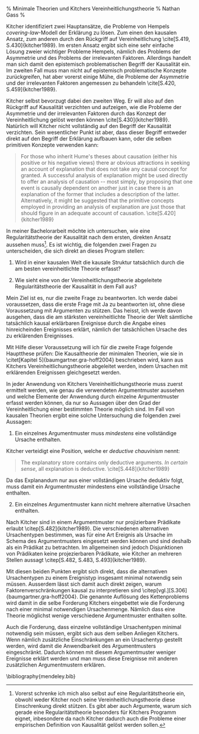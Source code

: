 % Minimale Theorien und Kitchers Vereinheitlichungstheorie
% Nathan Gass
%

Kitcher identifiziert zwei Hauptansätze, die Probleme von Hempels
*covering-law*-Modell der Erklärung zu lösen. Zum einen den kausalen
Ansatz, zum anderen durch den Rückgriff auf Vereinheitlichung
\cite[S.419, S.430]{kitcher1989}. Im ersten Ansatz ergibt sich eine
sehr einfache Lösung zweier wichtiger Probleme Hempels, nämlich des
Problems der Asymmetrie und des Problems der irrelevanten
Faktoren. Allerdings handelt man sich damit den epistemisch
problematischen Begriff der Kausalität ein. Im zweiten Fall muss man
nicht auf epistemisch problematische Konzepte zurückgreifen, hat aber
vorerst einige Mühe, die Probleme der Asymmetrie und der irrelevanten
Faktoren angemessen zu behandeln \cite[S.420, S.459]{kitcher1989}.

Kitcher selbst bevorzugt dabei den zweiten Weg. Er will also auf den
Rückgriff auf Kausalität verzichten und aufzeigen, wie die Probleme
der Asymmetrie und der irrelevanten Faktoren durch das Konzept der
Vereinheitlichung gelöst werden können
\cite[S.430]{kitcher1989}. Natürlich will Kitcher nicht vollständig
auf den Begriff der Kausalität verzichten. Sein wesentlicher Punkt ist
aber, dass dieser Begriff entweder direkt auf den Begriff der
Erklärung aufbauen kann, oder die selben primitiven Konzepte
verwenden kann:

> For those who inherit Hume's theses about causation (either his
> positive or his negative views) there ar obvious attractions in
> seeking an account of explanation that does not take any causal
> concept for granted. A successful analysis of explanation might be
> used directly to offer an analysis of causation -- most simply, by
> proposing that one event is causally dependent on another just in
> case there is an explanation of the former that includes a
> description of the latter. Alternatively, it might be suggested that
> the primitive concepts employed in providing an analysis of
> explanation are just those that should figure in an adequate account
> of causation. \cite[S.420]{kitcher1989}

In meiner Bachelorarbeit möchte ich untersuchen, wie eine
Regularitätstheorie der Kausalität nach dem ersten, direkten
Ansatz aussehen muss[^1]. Es ist wichtig, die folgenden zwei Fragen zu
unterscheiden, die sich direkt an dieses Program stellen:

1. Wird in einer kausalen Welt die kausale Struktur tatsächlich durch
   die am besten vereinheitlichte Theorie erfasst?

2. Wie sieht eine von der Vereinheitlichungstheorie abgeleitete
   Regularitätstheorie der Kausalität in dem Fall aus?

Mein Ziel ist es, nur die zweite Frage zu beantworten. Ich werde dabei
voraussetzen, dass die erste Frage mit Ja zu beantworten ist, ohne
diese Voraussetzung mit Argumenten zu stützen. Das heisst, ich werde
davon ausgehen, dass die am stärksten vereinheitlichte Theorie der Welt
sämtliche tatsächlich kausal erklärbaren Ereignisse durch die Angabe
eines hinreicheinden Ereignisses erklärt, nämlich der tatsächlichen
Ursache des zu erklärenden Ereignisses.

Mit Hilfe dieser Voraussetzung will ich für die zweite Frage folgende
Hauptthese prüfen: Die Kausaltheorie der minimalen Theorien, wie sie
in \citet[Kapitel 5]{baumgartner.gra-hoff2004} beschrieben wird, kann
aus Kitchers Vereinheitlichungstheorie abgeleitet werden, indem
Ursachen mit erklärenden Ereignissen gleichgesetzt werden.

[^1]: Vorerst schrenke ich mich also selbst auf eine
Regularitätstheorie ein, obwohl weder Kitcher noch seine
Vereinheitlichungstheorie diese Einschrenkung direkt stützen. Es gibt
aber auch Argumente, warum sich gerade eine Regularitätstheorie
besonders für Kitchers Programm eignet, inbesondere da nach Kitcher
dadurch auch die Probleme einer empirischen Definition von Kausalität
gelöst werden sollen.

In jeder Anwendung von Kitchers Vereinheitlichungstheorie muss zuerst
ermittelt werden, wie genau die verwendeten Argumentmuster aussehen
und welche Elemente der Anwendung durch einzelne Argumentmuster
erfasst werden können, da nur so Aussagen über den Grad der
Vereinheitlichung einer bestimmten Theorie möglich sind. Im Fall von
kausalen Theorien ergibt eine solche Untersuchung die folgenden zwei
Aussagen:

1. Ein einzelnes Argumentmuster muss *mindestens* eine vollständige
   Ursache enthalten.

Kitcher verteidigt eine Position, welche er *deductive chauvinism*
nennt:

> The explanatory store contains only deductive arguments. *In certain
> sense*, all explanation is deductive. \cite[S.448]{kitcher1989}

Da das Explanandum nur aus einer vollständigen Ursache deduktiv folgt,
muss damit ein Argumentmuster mindestens eine vollständige Ursache
enthalten.

2. Ein einzelnes Argumentmuster kann nicht mehrere alternative
   Ursachen enthalten.

Nach Kitcher sind in einem Argumentmuster nur projizierbare Prädikate
erlaubt \citep[S.482]{kitcher1989}. Die verschiedenen alternativen
Ursachentypen bestimmen, was für eine Art Ereignis als Ursache im
Schema des Argumentmusters eingesetzt werden können und sind deshalb
als ein Prädikat zu betrachten. Im allgemeinen sind jedoch
Disjunktionen von Prädikaten keine projezierbaren Prädikate, wie
Kitcher an mehreren Stellen aussagt \citep[S.482, S.483,
S.493]{kitcher1989}.

Mit diesen beiden Punkten ergibt sich direkt, dass die alternativen
Ursachentypen zu einem Ereignistyp insgesamt minimal notwendig sein
müssen. Ausserdem lässt sich damit auch direkt zeigen, warum
Faktorenverschränkungen kausal zu interpretieren sind
\citep[vgl.][S.306]{baumgartner.gra-hoff2004}. Die genannte Auflösung
des Kettenproblems wird damit in die selbe Forderung Kitchers
eingebettet wie die Forderung nach einer minimal notwendigen
Ursachenmenge. Nämlich dass eine Theorie möglichst wenige verschiedene
Argumentmuster enthalten sollte.

Auch die Forderung, dass einzelne vollständige Ursachentypen minimal
notwendig sein müssen, ergibt sich aus dem selben Anliegen Kitchers.
Wenn nämlich zusätzliche Einschränkungen an ein Ursachentyp gestellt
werden, wird damit die Anwendbarkeit des Argumentmusters
eingeschränkt. Dadurch können mit diesem Argumentmuster weniger
Ereignisse erklärt werden und man muss diese Ereignisse mit anderen
zusätzlichen Argumentmustern erklären.

\bibliography{mendeley.bib}

